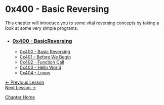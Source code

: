 # 0x400 - Basic Reversing

This chapter will introduce you to some vital reversing concepts by taking a look at some very simple programs.

* ### [0x400 - BasicReversing](0x400-BasicReversing.md)
    * [0x400 - Basic Reversing](0x400-BasicReversing.md)
    * [0x401 - Before We Begin](0x401-BeforeWeBegin.md)
    * [0x402 - Function Call](0x402-FunctionCall.md)
    * [0x403 - Hello World](0x403-HelloWorld.md)
    * [0x404 - Loops](0x404-Loops.md)

[<- Previous Lesson](../0x300-Tools/0x303-ToolGuides.md)  
[Next Lesson ->](0x401-BeforeWeBegin.md)  

[Chapter Home](0x400-BasicReversing.md)  
